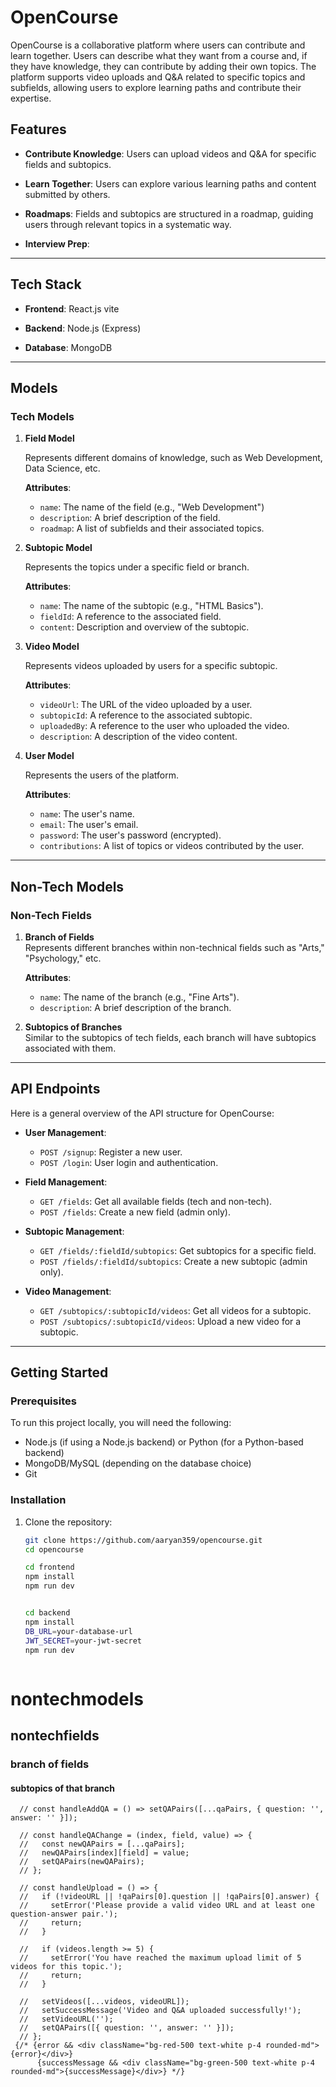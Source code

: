 # OpenCourse

OpenCourse is a collaborative platform where users can contribute and learn together. Users can describe what they want from a course and, if they have knowledge, they can contribute by adding their own topics. The platform supports video uploads and Q&A related to specific topics and subfields, allowing users to explore learning paths and contribute their expertise.

## Features

- **Contribute Knowledge**: Users can upload videos and Q&A for specific fields and subtopics.

- **Learn Together**: Users can explore various learning paths and content submitted by others.

- **Roadmaps**: Fields and subtopics are structured in a roadmap, guiding users through relevant topics in a systematic way.

- **Interview Prep**: 
---

## Tech Stack

- **Frontend**: React.js vite 

- **Backend**: Node.js (Express)

- **Database**: MongoDB 



---

## Models

### Tech Models

1. **Field Model**  

   Represents different domains of knowledge, such as Web Development, Data Science, etc.

   
   **Attributes**:

   - `name`: The name of the field (e.g., "Web Development")
   - `description`: A brief description of the field.
   - `roadmap`: A list of subfields and their associated topics.

2. **Subtopic Model** 

   Represents the topics under a specific field or branch.
   
   **Attributes**:
   - `name`: The name of the subtopic (e.g., "HTML Basics").
   - `fieldId`: A reference to the associated field.
   - `content`: Description and overview of the subtopic.


3. **Video Model**  

   Represents videos uploaded by users for a specific subtopic.
   
   **Attributes**:
   - `videoUrl`: The URL of the video uploaded by a user.
   - `subtopicId`: A reference to the associated subtopic.
   - `uploadedBy`: A reference to the user who uploaded the video.
   - `description`: A description of the video content.

4. **User Model**  

   Represents the users of the platform.
   
   **Attributes**:
   - `name`: The user's name.
   - `email`: The user's email.
   - `password`: The user's password (encrypted).
   - `contributions`: A list of topics or videos contributed by the user.

---

## Non-Tech Models




### Non-Tech Fields

1. **Branch of Fields**  
   Represents different branches within non-technical fields such as "Arts," "Psychology," etc.
   
   **Attributes**:
   - `name`: The name of the branch (e.g., "Fine Arts").
   - `description`: A brief description of the branch.

2. **Subtopics of Branches**  
   Similar to the subtopics of tech fields, each branch will have subtopics associated with them.

---

## API Endpoints

Here is a general overview of the API structure for OpenCourse:

- **User Management**:
  - `POST /signup`: Register a new user.
  - `POST /login`: User login and authentication.

- **Field Management**:
  - `GET /fields`: Get all available fields (tech and non-tech).
  - `POST /fields`: Create a new field (admin only).

- **Subtopic Management**:
  - `GET /fields/:fieldId/subtopics`: Get subtopics for a specific field.
  - `POST /fields/:fieldId/subtopics`: Create a new subtopic (admin only).

- **Video Management**:
  - `GET /subtopics/:subtopicId/videos`: Get all videos for a subtopic.
  - `POST /subtopics/:subtopicId/videos`: Upload a new video for a subtopic.

---


## Getting Started

### Prerequisites

To run this project locally, you will need the following:

- Node.js (if using a Node.js backend) or Python (for a Python-based backend)
- MongoDB/MySQL (depending on the database choice)
- Git

### Installation

1. Clone the repository:

   ```bash
   git clone https://github.com/aaryan359/opencourse.git
   cd opencourse

   cd frontend
   npm install
   npm run dev


   cd backend
   npm install
   DB_URL=your-database-url
   JWT_SECRET=your-jwt-secret
   npm run dev

   

# nontechmodels
## nontechfields
### branch of fields
#### subtopics of that branch

  
      // const handleAddQA = () => setQAPairs([...qaPairs, { question: '', answer: '' }]);
    
      // const handleQAChange = (index, field, value) => {
      //   const newQAPairs = [...qaPairs];
      //   newQAPairs[index][field] = value;
      //   setQAPairs(newQAPairs);
      // };
    
      // const handleUpload = () => {
      //   if (!videoURL || !qaPairs[0].question || !qaPairs[0].answer) {
      //     setError('Please provide a valid video URL and at least one question-answer pair.');
      //     return;
      //   }
    
      //   if (videos.length >= 5) {
      //     setError('You have reached the maximum upload limit of 5 videos for this topic.');
      //     return;
      //   }
    
      //   setVideos([...videos, videoURL]);
      //   setSuccessMessage('Video and Q&A uploaded successfully!');
      //   setVideoURL('');
      //   setQAPairs([{ question: '', answer: '' }]);
      // };
     {/* {error && <div className="bg-red-500 text-white p-4 rounded-md">{error}</div>}
          {successMessage && <div className="bg-green-500 text-white p-4 rounded-md">{successMessage}</div>} */}

